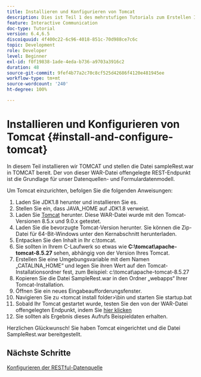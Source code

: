 ```yaml
---
title: Installieren und Konfigurieren von Tomcat
description: Dies ist Teil 1 des mehrstufigen Tutorials zum Erstellen Ihres ersten interaktiven Kommunikationsdokuments. In diesem Teil installieren wir TOMCAT und stellen die Datei sampleRest.war in TOMCAT bereit.
feature: Interactive Communication
doc-type: Tutorial
version: 6.4,6.5
discoiquuid: 4f400c22-6c96-4018-851c-70d988ce7c6c
topic: Development
role: Developer
level: Beginner
exl-id: f0f19838-1ade-4eda-b736-a9703a3916c2
duration: 48
source-git-commit: 9fef4b77a2c70c8cf525d42686f4120e481945ee
workflow-type: tm+mt
source-wordcount: '240'
ht-degree: 100%

---
```


# Installieren und Konfigurieren von Tomcat {#install-and-configure-tomcat}

In diesem Teil installieren wir TOMCAT und stellen die Datei sampleRest.war in TOMCAT bereit. Der von dieser WAR-Datei offengelegte REST-Endpunkt ist die Grundlage für unser Datenquellen- und Formulardatenmodell.

Um Tomcat einzurichten, befolgen Sie die folgenden Anweisungen:

1. Laden Sie JDK1.8 herunter und installieren Sie es.
2. Stellen Sie ein, dass JAVA_HOME auf JDK1.8 verweist.
3. Laden Sie [Tomcat](https://tomcat.apache.org/) herunter. Diese WAR-Datei wurde mit den Tomcat-Versionen 8.5.x und 9.0.x getestet.
4. Laden Sie die bevorzugte Tomcat-Version herunter. Sie können die Zip-Datei für 64-Bit-Windows unter den Kernabschnitt herunterladen.
5. Entpacken Sie den Inhalt in Ihr c:\tomcat.
6. Sie sollten in Ihrem C-Laufwerk so etwas wie **C:\tomcat\apache-tomcat-8.5.27** sehen, abhängig von der Version Ihres Tomcat.
7. Erstellen Sie eine Umgebungsvariable mit dem Namen „CATALINA_HOME“ und legen Sie ihren Wert auf den Tomcat-Installationsordner fest, zum Beispiel: c:\tomcat\apache-tomcat-8.5.27
8. Kopieren Sie die Datei SampleRest.war in den Ordner „webapps“ Ihrer Tomcat-Installation.
9. Öffnen Sie ein neues Eingabeaufforderungsfenster.
10. Navigieren Sie zu &lt;tomcat install folder>\bin und starten Sie startup.bat
11. Sobald Ihr Tomcat gestartet wurde, testen Sie den von der WAR-Datei offengelegten Endpunkt, indem Sie [hier klicken](http://localhost:8080/SampleRest/webapi/getStatement/9586)
12. Sie sollten als Ergebnis dieses Aufrufs Beispieldaten erhalten.

Herzlichen Glückwunsch! Sie haben Tomcat eingerichtet und die Datei SampleRest.war bereitgestellt.

## Nächste Schritte

[Konfigurieren der RESTful-Datenquelle](./parttwo.md)
